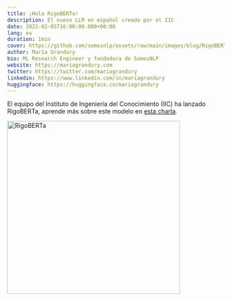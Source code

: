```yaml
---
title: ¡Hola RigoBERTa!
description: El nuevo LLM en español creado por el IIC
date: 2022-02-05T16:00:00.000+00:00
lang: es
duration: 1min
cover: https://github.com/somosnlp/assets/raw/main/images/blog/RigoBERTa.jpg
author: María Grandury
bio: ML Research Engineer y fundadora de SomosNLP
website: https://mariagrandury.com
twitter: https://twitter.com/mariagrandury
linkedin: https://www.linkedin.com/in/mariagrandury
huggingface: https://huggingface.co/mariagrandury
---
```


El equipo del Instituto de Ingeniería del Conocimiento (IIC) ha lanzado RigoBERTa, aprende más sobre este modelo en [esta charla](https://www.youtube.com/watch?v=3OhArr1R2Lw&list=PLTA-KAy8nxaCGGYz5CWiLZNzc31ilPDyI&index=4).

<div class="flex justify-center">
    <img src="https://github.com/somosnlp/assets/raw/main/images/blog/RigoBERTa.jpg" alt="RigoBERTa" width="400">
</div>

